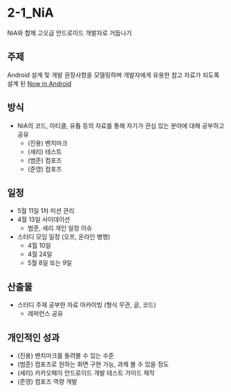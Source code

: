# 2-1_NiA
NiA와 함께 고오급 안드로이드 개발자로 거듭나기

## 주제

Android 설계 및 개발 권장사항을 모델링하며 개발자에게 유용한 참고 자료가 되도록 설계 된 [Now in Android](https://developer.android.com/series/now-in-android?hl=ko)

## 방식

- NiA의 코드, 아티클, 유튭 등의 자료를 통해 자기가 관심 있는 분야에 대해 공부하고 공유 
    - (진용) 벤치마크
    - (세리) 테스트
    - (범준) 컴포즈
    - (준영) 컴포즈

## 일정

- 5월 11일 1차 미션 관리
- 4월 13일 사이데이션
    - 범준, 세리 개인 일정 이슈
- 스터디 모임 일정 (오프, 온라인 병행)
    - 4월 10일
    - 4월 24일
    - 5월 8일 또는 9일

## 산출물

- 스터디 주제 공부한 자료 아카이빙 (형식 무관, 글, 코드)
    - 레퍼런스 공유

## 개인적인 성과

- (진용) 벤치마크를 돌려볼 수 있는 수준
- (범준) 컴포즈로 원하는 화면 구현 가능, 과제 볼 수 있을 정도
- (세리) 카카오페이 안드로이드 개발 테스트 가이드 제작
- (준영) 컴포즈 역량 개발
